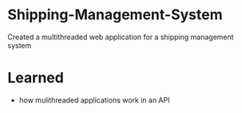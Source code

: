 # Shipping-Management-System
Created a multithreaded web application for a shipping management system
# Learned
- how mulithreaded applications work in an API
